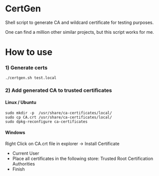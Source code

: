 # CertGen
Shell script to generate CA and wildcard certificate for testing purposes.

One can find a million other similar projects, but this script works for me.


# How to use
### 1) Generate certs
```
./certgen.sh test.local
```
### 2) Add generated CA to trusted certificates
#### Linux / Ubuntu
```
sudo mkdir -p  /usr/share/ca-certificates/local/
sudo cp CA.crt /usr/share/ca-certificates/local/
sudo dpkg-reconfigure ca-certificates
```
#### Windows
Right Click on CA.crt file in explorer -> Install Certificate
* Current User
* Place all certificates in the following store: Trusted Root Certification Authorities
* Finish
